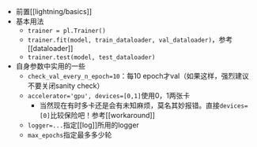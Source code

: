 - 前置[[lightning/basics]]
- 基本用法
  - `trainer = pl.Trainer()`
  - `trainer.fit(model, train_dataloader, val_dataloader)`，参考[[dataloader]]
  - `trainer.test(model, test_dataloader)`
- 自身参数中实用的一些
  - `check_val_every_n_epoch=10`：每10 epoch才val（如果这样，强烈建议不要关闭sanity check）
  - `accelerator='gpu', devices=[0,1]`使用0，1两张卡
    - 当然现在有时多卡还是会有未知麻烦，莫名其妙报错。直接`devices=[0]`比较保险吧！参考[[workaround]]
  - `logger=...`指定[[log]]所用的logger
  - `max_epochs`指定最多多少轮